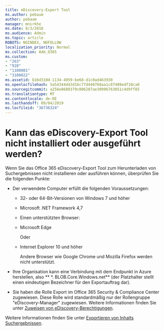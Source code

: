 ```yaml
---
title: eDiscovery-Export Tool
ms.author: pebaum
author: pebaum
manager: mnirkhe
ms.date: 8/3/2018
ms.audience: Admin
ms.topic: article
ROBOTS: NOINDEX, NOFOLLOW
localization_priority: Normal
ms.collection: Adm_O365
ms.custom:
- "263"
- "928"
- "1100001"
- "3100022"
ms.assetid: b16d310d-1134-4959-be68-d1c0ad463930
ms.openlocfilehash: 5a54344d43d16c77d440768aa1c87489edf10ca0
ms.sourcegitcommit: a256e8680379c006287ae30996763051c4d9ff85
ms.translationtype: MT
ms.contentlocale: de-DE
ms.lasthandoff: 09/04/2019
ms.locfileid: "36736324"
---
```

# <a name="cant-install-or-run-the-ediscovery-export-tool"></a>Kann das eDiscovery-Export Tool nicht installiert oder ausgeführt werden?

Wenn Sie das Office 365 eDiscovery-Export Tool zum Herunterladen von Suchergebnissen nicht installieren oder ausführen können, überprüfen Sie die folgenden Punkte:
  
- Der verwendete Computer erfüllt die folgenden Voraussetzungen:

  - 32- oder 64-Bit-Versionen von Windows 7 und höher

  - Microsoft .NET Framework 4,7

  - Einen unterstützten Browser:

  - Microsoft Edge

    Oder

  - Internet Explorer 10 und höher

    Andere Browser wie Google Chrome und Mozilla Firefox werden nicht unterstützt.

- Ihre Organisation kann eine Verbindung mit dem Endpunkt in Azure herstellen, also ** \*. BLOB.Core.Windows.net** (der Platzhalter stellt einen eindeutigen Bezeichner für den Exportauftrag dar).

- Sie haben die Rolle Export im Office 365 Security &amp; Compliance Center zugewiesen. Diese Rolle wird standardmäßig nur der Rollengruppe "eDiscovery-Manager" zugewiesen. Weitere Informationen finden Sie unter [Zuweisen von eDiscovery-Berechtigungen](https://docs.microsoft.com/office365/securitycompliance/assign-ediscovery-permissions).

Weitere Informationen finden Sie unter [Exportieren von Inhalts Suchergebnissen](https://docs.microsoft.com/office365/securitycompliance/export-search-results).
  